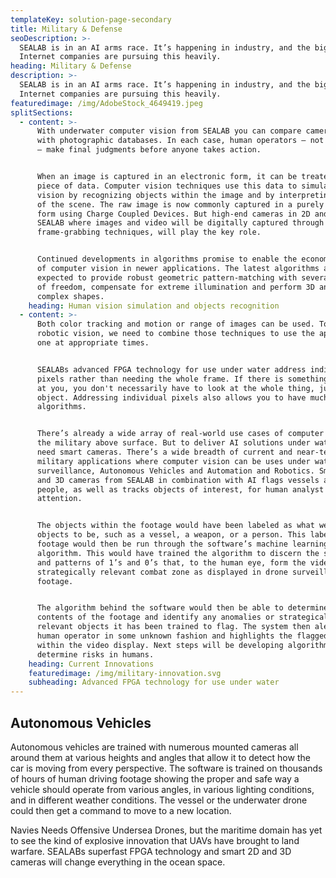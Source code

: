 ```yaml
---
templateKey: solution-page-secondary
title: Military & Defense
seoDescription: >-
  SEALAB is in an AI arms race. It’s happening in industry, and the big five
  Internet companies are pursuing this heavily.
heading: Military & Defense
description: >-
  SEALAB is in an AI arms race. It’s happening in industry, and the big five
  Internet companies are pursuing this heavily.
featuredimage: /img/AdobeStock_4649419.jpeg
splitSections:
  - content: >-
      With underwater computer vision from SEALAB you can compare camera images
      with photographic databases. In each case, human operators — not machines
      — make final judgments before anyone takes action. 


      When an image is captured in an electronic form, it can be treated as a
      piece of data. Computer vision techniques use this data to simulate human
      vision by recognizing objects within the image and by interpreting aspects
      of the scene. The raw image is now commonly captured in a purely digital
      form using Charge Coupled Devices. But high-end cameras in 2D and 3D from
      SEALAB where images and video will be digitally captured through
      frame-grabbing techniques, will play the key role.


      Continued developments in algorithms promise to enable the economical use
      of computer vision in newer applications. The latest algorithms are
      expected to provide robust geometric pattern-matching with several degrees
      of freedom, compensate for extreme illumination and perform 3D analysis of
      complex shapes.
    heading: Human vision simulation and objects recognition
  - content: >-
      Both color tracking and motion or range of images can be used. To have
      robotic vision, we need to combine those techniques to use the appropriate
      one at appropriate times.  


      SEALABs advanced FPGA technology for use under water address individual
      pixels rather than needing the whole frame. If there is something coming
      at you, you don't necessarily have to look at the whole thing, just that
      object. Addressing individual pixels also allows you to have much faster
      algorithms.


      There’s already a wide array of real-world use cases of computer vision in
      the military above surface. But to deliver AI solutions under water, we
      need smart cameras. There’s a wide breadth of current and near-term
      military applications where computer vision can be uses under water, i.e.
      surveillance, Autonomous Vehicles and Automation and Robotics. Smart 2D
      and 3D cameras from SEALAB in combination with AI flags vessels and
      people, as well as tracks objects of interest, for human analyst
      attention. 


      The objects within the footage would have been labeled as what we know the
      objects to be, such as a vessel, a weapon, or a person. This labeled
      footage would then be run through the software’s machine learning
      algorithm. This would have trained the algorithm to discern the sequences
      and patterns of 1’s and 0’s that, to the human eye, form the video of a
      strategically relevant combat zone as displayed in drone surveillance
      footage. 


      The algorithm behind the software would then be able to determine the
      contents of the footage and identify any anomalies or strategically
      relevant objects it has been trained to flag. The system then alerts a
      human operator in some unknown fashion and highlights the flagged objects
      within the video display. Next steps will be developing algorithms to
      determine risks in humans.
    heading: Current Innovations
    featuredimage: /img/military-innovation.svg
    subheading: Advanced FPGA technology for use under water
---
```

## Autonomous Vehicles

Autonomous vehicles are trained with numerous mounted cameras all around them at various heights and angles that allow it to detect how the car is moving from every perspective. The software is trained on thousands of hours of human driving footage showing the proper and safe way a vehicle should operate from various angles, in various lighting conditions, and in different weather conditions. The vessel or the underwater drone could then get a command to move to a new location. 

Navies Needs Offensive Undersea Drones, but the maritime domain has yet to see the kind of explosive innovation that UAVs have brought to land warfare. SEALABs superfast FPGA technology and smart 2D and 3D cameras will change everything in the ocean space.
